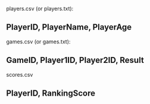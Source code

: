 
players.csv (or players.txt):

PlayerID, PlayerName, PlayerAge
----------------------------------------------
games.csv (or games.txt):

GameID, Player1ID, Player2ID, Result
----------------------------------------------
scores.csv

PlayerID, RankingScore
----------------------------------------------